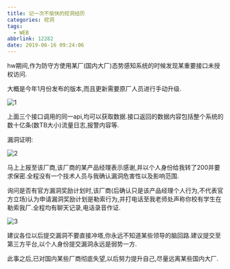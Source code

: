 ```yaml
---
title: 记一次不愉快的挖洞经历
categories: 挖洞
tags:
  - WEB
abbrlink: 12282
date: 2019-06-16 09:24:06
---
```


hw期间,作为防守方使用某厂(国内大厂)态势感知系统的时候发现某重要接口未授权访问.

大概是今年1月份发布的版本,而且更新需要原厂人员进行手动升级.

![1](1.png)

上面三个接口调用的同一api,均可以获取数据.接口返回的数据内容包括整个系统的数十亿条(数TB大小)流量日志,报警内容等.

漏洞证明:

![2](2.jpg)

马上上报至该厂商,该厂商的某产品经理表示感谢,并以个人身份给我转了200并要求保密.全程没有一个技术人员与我确认漏洞危害性以及影响范围.

询问是否有官方漏洞奖励计划时,该厂商(后确认只是该产品经理个人行为,不代表官方立场)认为申请漏洞奖励计划是勒索行为,并打电话至我老师处声称你校有学生在勒索我厂.全程均有聊天记录,电话录音作证.

![3](3.jpg)

建议各位以后提交漏洞不要直接冲塔,你永远不知道某些领导的脑回路.建议提交至第三方平台,以个人身份提交漏洞永远是弱势一方.

此事之后,已对国内某些厂商彻底失望,以后努力提升自己,尽量远离某些国内大厂.